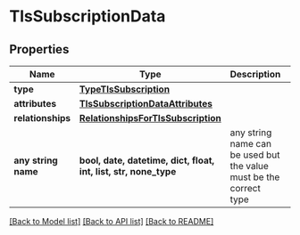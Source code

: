 # TlsSubscriptionData


## Properties
Name | Type | Description | Notes
------------ | ------------- | ------------- | -------------
**type** | [**TypeTlsSubscription**](TypeTlsSubscription.md) |  | [optional] 
**attributes** | [**TlsSubscriptionDataAttributes**](TlsSubscriptionDataAttributes.md) |  | [optional] 
**relationships** | [**RelationshipsForTlsSubscription**](RelationshipsForTlsSubscription.md) |  | [optional] 
**any string name** | **bool, date, datetime, dict, float, int, list, str, none_type** | any string name can be used but the value must be the correct type | [optional]

[[Back to Model list]](../README.md#documentation-for-models) [[Back to API list]](../README.md#documentation-for-api-endpoints) [[Back to README]](../README.md)


